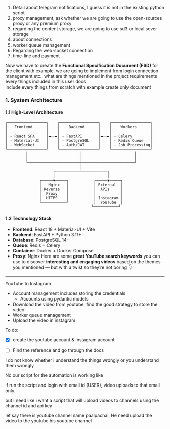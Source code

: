 1. Detail about telegram notifications, I guess it is not in the existing python script
2. proxy management, ask whether we are going to use the open-sources proxy or any premium proxy
3. regarding the content storage, we are going to use sd3 or local sever storage
4. about  connections
5. worker queue management
6. Regarding the web-socket connection
7. time-line and payment

Now we have to create the **Functional Specification Document (FSD)** for the client  with example. 
we are going to implement 
from login connection management etc.. what are things mentioned in the project requirements every things included in this user docs  
include every things from scratch with example
create only document




### 1. System Architecture

#### 1.1 High-Level Architecture
```
┌─────────────────┐    ┌─────────────────┐    ┌─────────────────┐
│   Frontend      │    │    Backend      │    │    Workers      │
│                 │    │                 │    │                 │
│ - React SPA     │◄──►│ - FastAPI       │◄──►│ - Celery        │
│ - Material-UI   │    │ - PostgreSQL    │    │ - Redis Queue   │
│ - WebSocket     │    │ - Auth/JWT      │    │ - Job Processing│
└─────────────────┘    └─────────────────┘    └─────────────────┘
         │                       │                       │
         │                       │                       │
         └───────────────────────┼───────────────────────┘
                                 │
                     ┌───────────┴───────────┐
                     │                       │
               ┌─────▼─────┐           ┌─────▼─────┐
               │   Nginx   │           │ External  │
               │ Reverse   │           │  APIs     │
               │  Proxy    │           │           │
               │  HTTPS    │           │ Instagram │
               └───────────┘           │  YouTube  │
                                      └───────────┘
```

#### 1.2 Technology Stack
- **Frontend**: React 18 + Material-UI + Vite
- **Backend**: FastAPI + Python 3.11+
- **Database**: PostgreSQL 14+
- **Queue**: Redis + Celery
- **Container**: Docker + Docker Compose
- **Proxy**: Nginx
Here are some **great YouTube search keywords** you can use to discover **interesting and engaging videos** based on the themes you mentioned — but with a twist so they’re not boring 👇

---

YouTube  to Instagram

- Account management includes storing the credentials
	- Accounts using  pydantic models 
- Download the video from youtube, find the good strategy to store the video
- Worker queue management
- Upload the video in instagram

To do:
 
- [x] create the youtube account & instagram account
- [ ] Find the reference and go through the docs






I do not know whether i understand the things wrongly or you understand them wrongly

No our script for the automation is working like 

if run the script and login with email id (USER), video uploads to that email only.

but I need like i want a script that will upload videos to  channels using the channel id and api key

let say there is youtube channel name paalpachai, He need upload the video to the youtube his youtube channel



